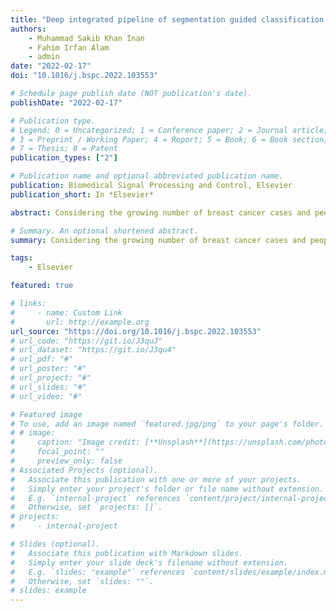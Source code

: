 ```yaml
---
title: "Deep integrated pipeline of segmentation guided classification of breast cancer from ultrasound images"
authors:
    - Muhammad Sakib Khan Inan
    - Fahim Irfan Alam
    - admin
date: "2022-02-17"
doi: "10.1016/j.bspc.2022.103553"

# Schedule page publish date (NOT publication's date).
publishDate: "2022-02-17"

# Publication type.
# Legend: 0 = Uncategorized; 1 = Conference paper; 2 = Journal article;
# 3 = Preprint / Working Paper; 4 = Report; 5 = Book; 6 = Book section;
# 7 = Thesis; 8 = Patent
publication_types: ["2"]

# Publication name and optional abbreviated publication name.
publication: Biomedical Signal Processing and Control, Elsevier
publication_short: In *Elsevier*

abstract: Considering the growing number of breast cancer cases and people being screened for breast cancer yearly, we proposed an integrated end-to-end deep learning pipeline for Breast Ultrasound Image Segmentation leading to Classification that would support medical practitioners with an easily adoptable computer-aided automated framework for an early diagnosis of breast cancer. In this study, we successfully adopted the biomedical and cancer research domain at every stage of our framework in terms of analyzing breast ultrasound images in the most effective way. However, to tackle the highly noised Breast Ultrasonography Images with complex artifacts that possess inter-class similarity and multi-co-linearity issues, we have preprocessed the Breast Ultrasonography Images with Simple Linear Iterative Clustering (SLIC) followed by supervised segmentation with modified U-Net architecture. For the classification module, we have utilized a lightweight neural network, integrated with pretrained transfer learning model for feature extraction followed by the well designed fully connected network. This study also explores the challenges of preprocessing the Breast Ultrasound Images with unsupervised image segmentation methods including K Means ++ and SLIC. To validate the efficiency of our proposed automated pipeline, we have experimented with our models on a very challenging Breast Ultrasonography Image Dataset and obtained outperforming results.

# Summary. An optional shortened abstract.
summary: Considering the growing number of breast cancer cases and people being screened for breast cancer yearly, we proposed an integrated end-to-end deep learning pipeline for Breast Ultrasound Image Segmentation leading to Classification that would support medical practitioners with an easily adoptable computer-aided automated framework for an early diagnosis of breast cancer. In this study, we successfully adopted the biomedical and cancer research domain at every stage of our framework in terms of analyzing breast ultrasound images in the most effective way. However, to tackle the highly noised Breast Ultrasonography Images with complex artifacts that possess inter-class similarity and multi-co-linearity issues, we have preprocessed the Breast Ultrasonography Images with Simple Linear Iterative Clustering (SLIC) followed by supervised segmentation with modified U-Net architecture. For the classification module, we have utilized a lightweight neural network, integrated with pretrained transfer learning model for feature extraction followed by the well designed fully connected network. This study also explores the challenges of preprocessing the Breast Ultrasound Images with unsupervised image segmentation methods including K Means ++ and SLIC. To validate the efficiency of our proposed automated pipeline, we have experimented with our models on a very challenging Breast Ultrasonography Image Dataset and obtained outperforming results.

tags:
    - Elsevier

featured: true

# links:
#     - name: Custom Link
#       url: http://example.org
url_source: "https://doi.org/10.1016/j.bspc.2022.103553"
# url_code: "https://git.io/J3quJ"
# url_dataset: "https://git.io/J3qu4"
# url_pdf: "#"
# url_poster: "#"
# url_project: "#"
# url_slides: "#"
# url_video: "#"

# Featured image
# To use, add an image named `featured.jpg/png` to your page's folder.
# # image:
#     caption: "Image credit: [**Unsplash**](https://unsplash.com/photos/pLCdAaMFLTE)"
#     focal_point: ""
#     preview_only: false
# Associated Projects (optional).
#   Associate this publication with one or more of your projects.
#   Simply enter your project's folder or file name without extension.
#   E.g. `internal-project` references `content/project/internal-project/index.md`.
#   Otherwise, set `projects: []`.
# projects:
#     - internal-project

# Slides (optional).
#   Associate this publication with Markdown slides.
#   Simply enter your slide deck's filename without extension.
#   E.g. `slides: "example"` references `content/slides/example/index.md`.
#   Otherwise, set `slides: ""`.
# slides: example
---
```


<!-- {{% callout note %}}
Click the _Cite_ button above to demo the feature to enable visitors to import publication metadata into their reference management software.
{{% /callout %}}

{{% callout note %}}
Create your slides in Markdown - click the _Slides_ button to check out the example.
{{% /callout %}}

Supplementary notes can be added here, including [code, math, and images](https://wowchemy.com/docs/writing-markdown-latex/). -->
